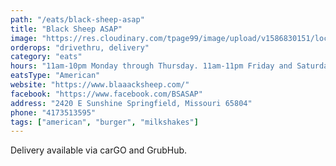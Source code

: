 ```yaml
---
path: "/eats/black-sheep-asap"
title: "Black Sheep ASAP"
image: "https://res.cloudinary.com/tpage99/image/upload/v1586830151/local417eats/local417eatslogo.png"
orderops: "drivethru, delivery"
category: "eats"
hours: "11am-10pm Monday through Thursday. 11am-11pm Friday and Saturday. 11am-9pm Sunday"
eatsType: "American"
website: "https://www.blaaacksheep.com/"
facebook: "https://www.facebook.com/BSASAP"
address: "2420 E Sunshine Springfield, Missouri 65804"
phone: "4173513595"
tags: ["american", "burger", "milkshakes"]
---
```


Delivery available via carGO and GrubHub.
